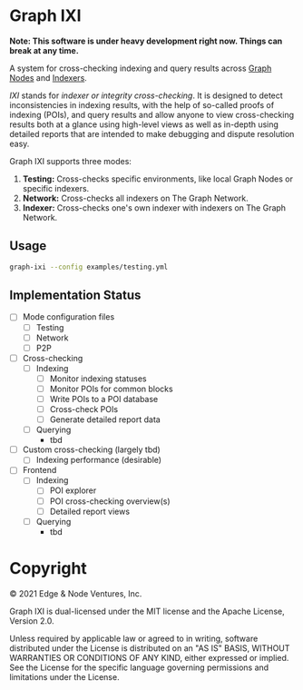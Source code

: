 # Graph IXI

**Note: This software is under heavy development right now. Things can break at
any time.**

A system for cross-checking indexing and query results across [Graph
Nodes](https://github.com/graphprotocol/graph-node) and
[Indexers](https://github.com/graphprotocol/indexer).

_IXI_ stands for _indexer or integrity cross-checking_. It is designed to detect
inconsistencies in indexing results, with the help of so-called proofs of
indexing (POIs), and query results and allow anyone to view cross-checking
results both at a glance using high-level views as well as in-depth using
detailed reports that are intended to make debugging and dispute resolution
easy.

Graph IXI supports three modes:

1. **Testing:** Cross-checks specific environments, like local Graph Nodes or specific indexers.
2. **Network:** Cross-checks all indexers on The Graph Network.
3. **Indexer:** Cross-checks one's own indexer with indexers on The Graph Network.

## Usage

```sh
graph-ixi --config examples/testing.yml
```

## Implementation Status

- [ ] Mode configuration files
  - [ ] Testing
  - [ ] Network
  - [ ] P2P
- [ ] Cross-checking
  - [ ] Indexing
    - [ ] Monitor indexing statuses
    - [ ] Monitor POIs for common blocks
    - [ ] Write POIs to a POI database
    - [ ] Cross-check POIs
    - [ ] Generate detailed report data
  - [ ] Querying
    - tbd
- [ ] Custom cross-checking (largely tbd)
  - [ ] Indexing performance (desirable)
- [ ] Frontend
  - [ ] Indexing
    - [ ] POI explorer
    - [ ] POI cross-checking overview(s)
    - [ ] Detailed report views
  - [ ] Querying
    - tbd

# Copyright

&copy; 2021 Edge & Node Ventures, Inc.

Graph IXI is dual-licensed under the MIT license and the Apache License, Version
2.0.

Unless required by applicable law or agreed to in writing, software distributed
under the License is distributed on an "AS IS" BASIS, WITHOUT WARRANTIES OR
CONDITIONS OF ANY KIND, either expressed or implied. See the License for the
specific language governing permissions and limitations under the License.
